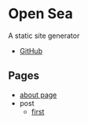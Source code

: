 # Open Sea

A static site generator

- [GitHub](https://github.com/zztkm)

## Pages

- [about page](./about)
- post
  - [first](./post/first)
